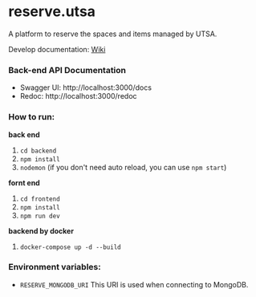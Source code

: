 # reserve.utsa
A platform to reserve the spaces and items managed by UTSA.

Develop documentation: [Wiki](https://github.com/utaipei-sa/reserve.utsa/wiki)

### Back-end API Documentation
- Swagger UI: http://localhost:3000/docs
- Redoc: http://localhost:3000/redoc

### How to run:  
**back end**  
1. `cd backend`  
2. `npm install`  
3. `nodemon` (if you don't need auto reload, you can use `npm start`)  

**fornt end**  
1. `cd frontend`  
2. `npm install`  
3. `npm run dev`  

**backend by docker**

1. `docker-compose up -d --build`

### Environment variables:  
- `RESERVE_MONGODB_URI` This URI is used when connecting to MongoDB.
